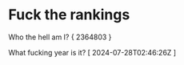 # Fuck the rankings

Who the hell am I?
{ 2364803 }

What fucking year is it?
[ 2024-07-28T02:46:26Z ]
